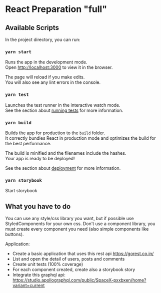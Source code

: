 # React Preparation "full"
## Available Scripts

In the project directory, you can run:

### `yarn start`

Runs the app in the development mode.\
Open [http://localhost:3000](http://localhost:3000) to view it in the browser.

The page will reload if you make edits.\
You will also see any lint errors in the console.

### `yarn test`

Launches the test runner in the interactive watch mode.\
See the section about [running tests](https://facebook.github.io/create-react-app/docs/running-tests) for more information.

### `yarn build`

Builds the app for production to the `build` folder.\
It correctly bundles React in production mode and optimizes the build for the best performance.

The build is minified and the filenames include the hashes.\
Your app is ready to be deployed!

See the section about [deployment](https://facebook.github.io/create-react-app/docs/deployment) for more information.

### `yarn storybook`
Start storybook

## What you have to do
You can use any style/css library you want, but if possible use StyledComponents for your own css.
Don't use a component library, you must create every component you need (also simple components like buttons).

Application: 
- Create a basic application that uses this rest api https://gorest.co.in/
- List and open the detail of users, posts and comments
- Create unit tests (100% coverage)
- For each component created, create also a storybook story
- Integrate this graphql api: https://studio.apollographql.com/public/SpaceX-pxxbxen/home?variant=current
